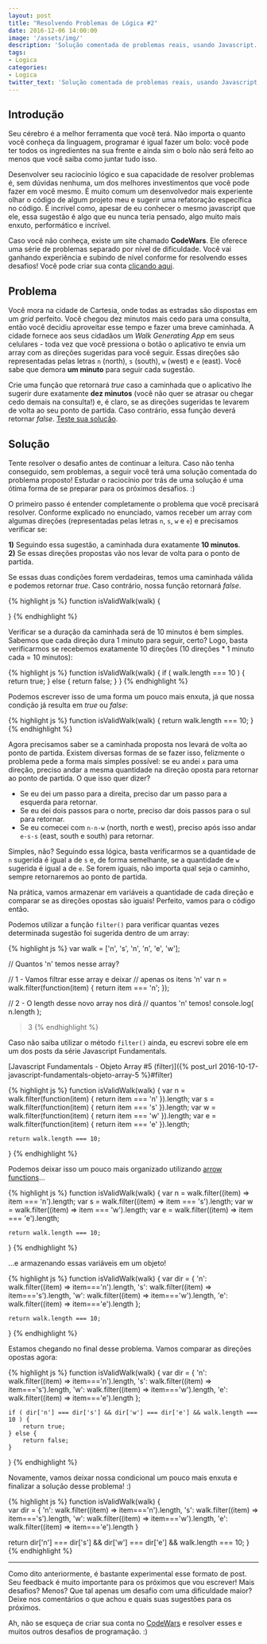 ```yaml
---
layout: post
title: "Resolvendo Problemas de Lógica #2"
date: 2016-12-06 14:00:00
image: '/assets/img/'
description: 'Solução comentada de problemas reais, usando Javascript.'
tags:
- Logica
categories:
- Logica
twitter_text: 'Solução comentada de problemas reais, usando Javascript.'
---
```


## Introdução

Seu cérebro é a melhor ferramenta que você terá. Não importa o quanto você conheça da linguagem, programar é igual fazer um bolo: você pode ter todos os ingredientes na sua frente e ainda sim o bolo não será feito ao menos que você saiba como juntar tudo isso.

Desenvolver seu raciocínio lógico e sua capacidade de resolver problemas é, sem dúvidas nenhuma, um dos melhores investimentos que você pode fazer em você mesmo. É muito comum um desenvolvedor mais experiente olhar o código de algum projeto meu e sugerir uma refatoração específica no código. É incrível como, apesar de eu conhecer o mesmo javascript que ele, essa sugestão é algo que eu nunca teria pensado, algo muito mais enxuto, performático e incrível.

Caso você não conheça, existe um site chamado **CodeWars**. Ele oferece uma série de problemas separado por nível de dificuldade. Você vai ganhando experiência e subindo de nível conforme for resolvendo esses desafios! Você pode criar sua conta [clicando aqui](http://www.codewars.com/r/h2nQcA).

## Problema

Você mora na cidade de Cartesia, onde todas as estradas são dispostas em um _grid_ perfeito. Você chegou dez minutos mais cedo para uma consulta, então você decidiu aproveitar esse tempo e fazer uma breve caminhada. A cidade fornece aos seus cidadãos um _Walk Generating App_ em seus celulares - toda vez que você pressiona o botão o aplicativo te envia um array com as direções sugeridas para você seguir. Essas direções são representadas pelas letras `n` (north), `s` (south), `w` (west) e `e` (east). Você sabe que demora **um minuto** para seguir cada sugestão.

Crie uma função que retornará _true_ caso a caminhada que o aplicativo lhe sugerir dure exatamente **dez minutos** (você não quer se atrasar ou chegar cedo demais na consulta!) e, é claro, se as direções sugeridas te levarem de volta ao seu ponto de partida. Caso contrário, essa função deverá retornar _false_. [Teste sua solução](https://www.codewars.com/kata/take-a-ten-minute-walk/train/javascript).


## Solução

Tente resolver o desafio antes de continuar a leitura. Caso não tenha conseguido, sem problemas, a seguir você terá uma solução comentada do problema proposto! Estudar o raciocínio por trás de uma solução é uma ótima forma de se preparar para os próximos desafios. :)

O primeiro passo é entender completamente o problema que você precisará resolver. Conforme explicado no enunciado, vamos receber um array com algumas direções (representadas pelas letras `n`, `s`, `w` e `e`) e precisamos verificar se:

**1)** Seguindo essa sugestão, a caminhada dura exatamente **10 minutos**.  
**2)** Se essas direções propostas vão nos levar de volta para o ponto de partida.

Se essas duas condições forem verdadeiras, temos uma caminhada válida e podemos retornar _true_. Caso contrário, nossa função retornará _false_.

{% highlight js %}
function isValidWalk(walk) {
  
}
{% endhighlight %}

Verificar se a duração da caminhada será de 10 minutos é bem simples. Sabemos que cada direção dura 1 minuto para seguir, certo? Logo, basta verificarmos se recebemos exatamente 10 direções (10 direções * 1 minuto cada = 10 minutos):

{% highlight js %}
function isValidWalk(walk) {
    if ( walk.length === 10 ) {
        return true;
    } else {
        return false;
    }
}
{% endhighlight %}

Podemos escrever isso de uma forma um pouco mais enxuta, já que nossa condição já resulta em _true_ ou _false_:

{% highlight js %}
function isValidWalk(walk) {
    return walk.length === 10;
}
{% endhighlight %}

Agora precisamos saber se a caminhada proposta nos levará de volta ao ponto de partida. Existem diversas formas de se fazer isso, felizmente o problema pede a forma mais simples possível: se eu andei `x` para uma direção, preciso andar a mesma quantidade na direção oposta para retornar ao ponto de partida. O que isso quer dizer?

- Se eu dei um passo para a direita, preciso dar um passo para a esquerda para retornar.
- Se eu dei dois passos para o norte, preciso dar dois passos para o sul para retornar.
- Se eu comecei com `n-n-w` (north, north e west), preciso após isso andar `e-s-s` (east, south e south) para retornar.

Simples, não? Seguindo essa lógica, basta verificarmos se a quantidade de `n` sugerida é igual a de `s` e, de forma semelhante, se a quantidade de `w` sugerida é igual a de `e`. Se forem iguais, não importa qual seja o caminho, sempre retornaremos ao ponto de partida.

Na prática, vamos armazenar em variáveis a quantidade de cada direção e comparar se as direções opostas são iguais! Perfeito, vamos para o código então.

Podemos utilizar a função `filter()` para verificar quantas vezes determinada sugestão foi sugerida dentro de um array:

{% highlight js %}
var walk = ['n', 's', 'n', 'n', 'e', 'w'];

// Quantos 'n' temos nesse array?

// 1 - Vamos filtrar esse array e deixar
// apenas os itens 'n'
var n = walk.filter(function(item) {
    return item === 'n';
});

// 2 - O length desse novo array nos dirá
// quantos 'n' temos!
console.log( n.length );
> 3
{% endhighlight %}

Caso não saiba utilizar o método `filter()` ainda, eu escrevi sobre ele em um dos posts da série Javascript Fundamentals.

[Javascript Fundamentals - Objeto Array #5 (filter)]({% post_url 2016-10-17-javascript-fundamentals-objeto-array-5 %}#filter)

{% highlight js %}
function isValidWalk(walk) {
    var n = walk.filter(function(item) { return item === 'n' }).length;
    var s = walk.filter(function(item) { return item === 's' }).length;
    var w = walk.filter(function(item) { return item === 'w' }).length;
    var e = walk.filter(function(item) { return item === 'e' }).length;

    return walk.length === 10;
}
{% endhighlight %}

Podemos deixar isso um pouco mais organizado utilizando [arrow functions](https://developer.mozilla.org/pt-BR/docs/Web/JavaScript/Reference/Functions/Arrow_functions)...

{% highlight js %}
function isValidWalk(walk) {
    var n = walk.filter((item) => item === 'n').length;
    var s = walk.filter((item) => item === 's').length;
    var w = walk.filter((item) => item === 'w').length;
    var e = walk.filter((item) => item === 'e').length;

    return walk.length === 10;
}
{% endhighlight %}

...e armazenando essas variáveis em um objeto!

{% highlight js %}
function isValidWalk(walk) {
    var dir = {
        'n': walk.filter((item) => item==='n').length,
        's': walk.filter((item) => item==='s').length,
        'w': walk.filter((item) => item==='w').length,
        'e': walk.filter((item) => item==='e').length
    };

    return walk.length === 10;
}
{% endhighlight %}

Estamos chegando no final desse problema. Vamos comparar as direções opostas agora:

{% highlight js %}
function isValidWalk(walk) {
    var dir = {
        'n': walk.filter((item) => item==='n').length,
        's': walk.filter((item) => item==='s').length,
        'w': walk.filter((item) => item==='w').length,
        'e': walk.filter((item) => item==='e').length
    };

    if ( dir['n'] === dir['s'] && dir['w'] === dir['e'] && walk.length === 10 ) {
        return true;
    } else {
        return false;
    }
}
{% endhighlight %}

Novamente, vamos deixar nossa condicional um pouco mais enxuta e finalizar a solução desse problema! :)

{% highlight js %}
function isValidWalk(walk) {  
  var dir = {
    'n': walk.filter((item) => item==='n').length,
    's': walk.filter((item) => item==='s').length,
    'w': walk.filter((item) => item==='w').length,
    'e': walk.filter((item) => item==='e').length
  }

  return dir['n'] === dir['s'] && dir['w'] === dir['e'] && walk.length === 10;
}
{% endhighlight %}

---

Como dito anteriormente, é bastante experimental esse formato de post. Seu feedback é muito importante para os próximos que vou escrever! Mais desafios? Menos? Que tal apenas um desafio com uma dificuldade maior? Deixe nos comentários o que achou e quais suas sugestões para os próximos.

Ah, não se esqueça de criar sua conta no [CodeWars](http://www.codewars.com/r/h2nQcA) e resolver esses e muitos outros desafios de programação. :)